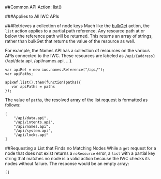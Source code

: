 ##Common API Action: list()


###Applies to All IWC APIs

###Retrieves a collection of node keys
Much like the [bulkGet](bulkGet.md) action, the `list` action applies to a
partial path reference. Any resource path at or below the reference path will
be returned. This returns an array of strings, rather than bulkGet that returns
the value of the resource as well.

For example, the Names API has a collection of resources on the various APIs
connected to the IWC. These resources are labeled as `/api/{address}`
(/api/data.api, /api/names.api, ...).

```
var apiRef = new iwc.names.Reference("/api/");
var apiPaths;

apiRef.list().then(function(paths){
   var apiPaths = paths
});
```

The value of `paths`, the resolved array of the list request is formatted as follows:
```
[
    "/api/data.api",
    "/api/intents.api",
    "/api/names.api",
    "/api/system.api",
    "/api/locks.api"
]
```


##Requesting a List that Finds no Matching Nodes
While a `get` request for a node that does not exist returns a `noResource`
error, a `list` with a partial key string that matches no node is a valid action
because the IWC checks its nodes without failure. The response would be an
empty array:
```
[]
```
